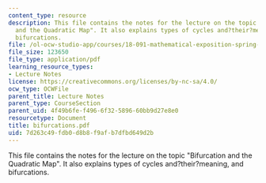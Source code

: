 ```yaml
---
content_type: resource
description: This file contains the notes for the lecture on the topic "Bifurcation
  and the Quadratic Map". It also explains types of cycles and?their?meaning, and
  bifurcations.
file: /ol-ocw-studio-app/courses/18-091-mathematical-exposition-spring-2005/7d263c49fdb0d8b8f9afb7dfbd649d2b_bifurcations.pdf
file_size: 123650
file_type: application/pdf
learning_resource_types:
- Lecture Notes
license: https://creativecommons.org/licenses/by-nc-sa/4.0/
ocw_type: OCWFile
parent_title: Lecture Notes
parent_type: CourseSection
parent_uid: 4f49b6fe-f496-6f32-5896-60bb9d27e8e0
resourcetype: Document
title: bifurcations.pdf
uid: 7d263c49-fdb0-d8b8-f9af-b7dfbd649d2b
---
```

This file contains the notes for the lecture on the topic "Bifurcation and the Quadratic Map". It also explains types of cycles and?their?meaning, and bifurcations.